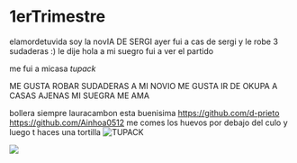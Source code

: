 # 1erTrimestre
elamordetuvida
soy la novIA DE SERGI
ayer fui a cas de sergi y le robe 3 sudaderas :)
le dije hola a mi suegro
fui a ver el partido

me fui a micasa
_tupack_

ME GUSTA ROBAR SUDADERAS A MI NOVIO
ME GUSTA IR DE OKUPA A CASAS AJENAS
MI SUEGRA ME AMA

bollera siempre
lauracambon esta buenisima
https://github.com/d-prieto
https://github.com/Ainhoa0512
me comes los huevos por debajo del culo y luego t haces una tortilla
![TUPACK](https://www.google.com/url?sa=i&url=https%3A%2F%2Felpais.com%2Felpais%2F2020%2F09%2F09%2Ficon%2F1599637837_901766.html&psig=AOvVaw35VIvGgz335HElNRZfK6Yk&ust=1631779657293000&source=images&cd=vfe&ved=0CAYQjRxqFwoTCPCLqojDgPMCFQAAAAAdAAAAABAE)

![](https://imagenes.elpais.com/resizer/CSjli7uAXbNxDaVA4tyMEIojaPI=/1960x0/cloudfront-eu-central-1.images.arcpublishing.com/prisa/FLMAA3N4R34QMOFWRVMFP4PO4I.jpg)
